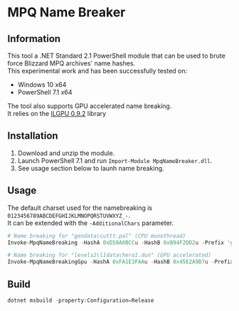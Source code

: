 # MPQ Name Breaker
## Information

This tool a .NET Standard 2.1 PowerShell module that can be used to brute force Blizzard MPQ archives' name hashes.  
This experimental work and has been successfully tested on:
- Windows 10 x64
- PowerShell 7.1 x64

The tool also supports GPU accelerated name breaking.  
It relies on the [ILGPU 0.9.2]() library


## Installation

1. Download and unzip the module.
2. Launch PowerShell 7.1 and run `Import-Module MpqNameBreaker.dll`.
3. See usage section below to launh name breaking.


## Usage

The default charset used for the namebreaking is `0123456789ABCDEFGHIJKLMNOPQRSTUVWXYZ_-`.  
It can be extended with the `-AdditionalChars` parameter.

```powershell
# Name breaking for "gendata\cuttt.pal" (CPU monothread)
Invoke-MpqNameBreaking -HashA 0xD50A0BCCu -HashB 0xB94F2DD2u -Prefix 'gendata\' -Suffix '.pal' -Verbose

# Name breaking for "levels2\l1data\hero1.dun" (GPU accelerated)
Invoke-MpqNameBreakingGpu -HashA 0xFA1E3FAAu -HashB 0x45E2A9B7u -Prefix 'LEVELS\L1DATA\' -Suffix '.DUN' -AdditionalChars '' -GpuBatchSize 100000 -GpuBatchCharCount 3 -Verbose
```

## Build

```powershell
dotnet msbuild -property:Configuration=Release
```
